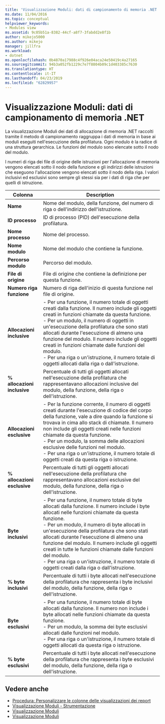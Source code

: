 ```yaml
---
title: 'Visualizzazione Moduli: dati di campionamento di memoria .NET | Microsoft Docs'
ms.date: 11/04/2016
ms.topic: conceptual
helpviewer_keywords:
- Modules view
ms.assetid: 9c05b51a-8382-44cf-a8f7-3fabdd2e8f1b
author: mikejo5000
ms.author: mikejo
manager: jillfra
ms.workload:
- dotnet
ms.openlocfilehash: 0b4870a17988c4f926e04aca24e50419c4a27165
ms.sourcegitcommit: 94b3a052fb1229c7e7f8804b09c1d403385c7630
ms.translationtype: HT
ms.contentlocale: it-IT
ms.lasthandoff: 04/23/2019
ms.locfileid: "62829957"
---
```

# <a name="modules-view---net-memory-sampling-data"></a>Visualizzazione Moduli: dati di campionamento di memoria .NET
La visualizzazione Moduli dei dati di allocazione di memoria .NET raccolti tramite il metodo di campionamento raggruppa i dati di memoria in base ai moduli eseguiti nell'esecuzione della profilatura. Ogni modulo è la radice di una struttura gerarchica. Le funzioni del modulo sono elencate sotto il nodo del modulo.

 I numeri di riga dei file di origine delle istruzioni per l'allocazione di memoria vengono elencati sotto il nodo della funzione e gli indirizzi delle istruzioni che eseguono l'allocazione vengono elencati sotto il nodo della riga. I valori inclusivi ed esclusivi sono sempre gli stessi sia per i dati di riga che per quelli di istruzione.

|Colonna|Description|
|------------|-----------------|
|**Name**|Nome del modulo, della funzione, del numero di riga o dell'indirizzo dell'istruzione.|
|**ID processo**|ID di processo (PID) dell'esecuzione della profilatura.|
|**Nome processo**|Nome del processo.|
|**Nome modulo**|Nome del modulo che contiene la funzione.|
|**Percorso modulo**|Percorso del modulo.|
|**File di origine**|File di origine che contiene la definizione per questa funzione.|
|**Numero riga funzione**|Numero di riga dell'inizio di questa funzione nel file di origine.|
|**Allocazioni inclusive**|- Per una funzione, il numero totale di oggetti creati dalla funzione. Il numero include gli oggetti creati in funzioni chiamate da questa funzione.<br />- Per un modulo, il numero di oggetti in un'esecuzione della profilatura che sono stati allocati durante l'esecuzione di almeno una funzione del modulo. Il numero include gli oggetti creati in funzioni chiamate dalle funzioni del modulo.<br />- Per una riga o un'istruzione, il numero totale di oggetti allocati dalla riga o dall'istruzione.|
|**% allocazioni inclusive**|Percentuale di tutti gli oggetti allocati nell'esecuzione della profilatura che rappresentavano allocazioni inclusive del modulo, della funzione, della riga o dell'istruzione.|
|**Allocazioni esclusive**|- Per la funzione corrente, il numero di oggetti creati durante l'esecuzione di codice del corpo della funzione, vale a dire quando la funzione si trovava in cima allo stack di chiamate. Il numero non include gli oggetti creati nelle funzioni chiamate da questa funzione.<br />- Per un modulo, la somma delle allocazioni esclusive delle funzioni nel modulo.<br />- Per una riga o un'istruzione, il numero totale di oggetti creati da questa riga o istruzione.|
|**% allocazioni esclusive**|Percentuale di tutti gli oggetti allocati nell'esecuzione della profilatura che rappresentavano allocazioni esclusive del modulo, della funzione, della riga o dell'istruzione.|
|**Byte inclusivi**|- Per una funzione, il numero totale di byte allocati dalla funzione. Il numero include i byte allocati nelle funzioni chiamate da questa funzione.<br />- Per un modulo, il numero di byte allocati in un'esecuzione della profilatura che sono stati allocati durante l'esecuzione di almeno una funzione del modulo. Il numero include gli oggetti creati in tutte le funzioni chiamate dalle funzioni del modulo.<br />- Per una riga o un'istruzione, il numero totale di oggetti creati dalla riga o dall'istruzione.|
|**% byte inclusivi**|Percentuale di tutti i byte allocati nell'esecuzione della profilatura che rappresenta i byte inclusivi del modulo, della funzione, della riga o dell'istruzione.|
|**Byte esclusivi**|- Per una funzione, il numero totale di byte allocati dalla funzione. Il numero non include i byte allocati nelle funzioni chiamate da questa funzione.<br />- Per un modulo, la somma dei byte esclusivi allocati dalle funzioni nel modulo.<br />- Per una riga o un'istruzione, il numero totale di oggetti allocati da questa riga o istruzione.|
|**% byte esclusivi**|Percentuale di tutti i byte allocati nell'esecuzione della profilatura che rappresenta i byte esclusivi del modulo, della funzione, della riga o dell'istruzione.|

## <a name="see-also"></a>Vedere anche
- [Procedura: Personalizzare le colonne delle visualizzazioni dei report](../profiling/how-to-customize-report-view-columns.md)
- [Visualizzazione Moduli - Strumentazione](../profiling/modules-view-dotnet-memory-instrumentation-data.md)
- [Visualizzazione Moduli](../profiling/modules-view-sampling-data.md)
- [Visualizzazione Moduli](../profiling/modules-view-instrumentation-data.md)